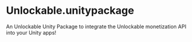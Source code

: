 Unlockable.unitypackage
=======================

An Unlockable Unity Package to integrate the Unlockable monetization API into your Unity apps!
